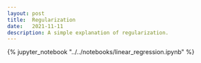 ```yaml
---
layout: post
title:  Regularization
date:   2021-11-11
description: A simple explanation of regularization.
---
```


{% jupyter_notebook "../../notebooks/linear_regression.ipynb" %}